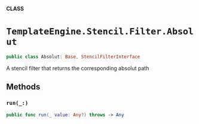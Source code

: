 **CLASS**

# `TemplateEngine.Stencil.Filter.Absolut`

```swift
public class Absolut: Base, StencilFilterInterface
```

A stencil filter that returns the corresponding absolut path

## Methods
### `run(_:)`

```swift
public func run(_ value: Any?) throws -> Any
```

